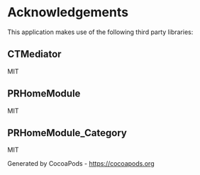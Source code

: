 # Acknowledgements
This application makes use of the following third party libraries:

## CTMediator

MIT


## PRHomeModule

MIT


## PRHomeModule_Category

MIT

Generated by CocoaPods - https://cocoapods.org
